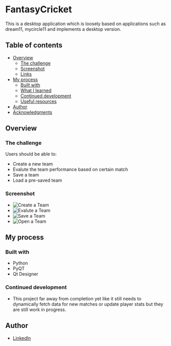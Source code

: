 # FantasyCricket

This is a desktop application which is loosely based on applications such as dream11, mycircle11 and implements a desktop version.  

## Table of contents

- [Overview](#overview)
  - [The challenge](#the-challenge)
  - [Screenshot](#screenshot)
  - [Links](#links)
- [My process](#my-process)
  - [Built with](#built-with)
  - [What I learned](#what-i-learned)
  - [Continued development](#continued-development)
  - [Useful resources](#useful-resources)
- [Author](#author)
- [Acknowledgments](#acknowledgments)

## Overview

### The challenge

Users should be able to:

- Create a new team
- Evalute the team performance based on certain match
- Save a team
- Load a pre-saved team

### Screenshot

- ![Create a Team](.images/create-team.png)
- ![Evalute a Team](.images/eval-team.png)
- ![Save a Team](.images/save-team.png)
- ![Open a Team](.images/open-team.png)

## My process

### Built with

- Python
- PyQT
- Qt Designer

### Continued development

- This project far away from completion yet like it still needs to dynamically fetch data for new matches or update player stats but they are still work in progress.

## Author

- [LinkedIn](https://www.linkedin.com/in/gaurav-maddesia-51b66b1a5/)
